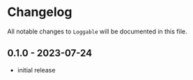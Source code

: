 # Changelog

All notable changes to `Loggable` will be documented in this file.

## 0.1.0 - 2023-07-24

- initial release
